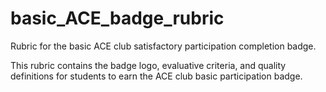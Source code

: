 # basic_ACE_badge_rubric
Rubric for the basic ACE club satisfactory participation completion badge. 

This rubric contains the badge logo, evaluative criteria, and quality definitions for students to earn the ACE club basic participation badge.
